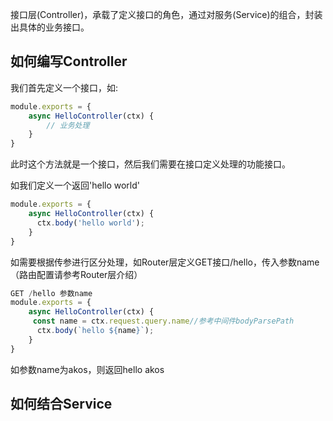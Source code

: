 接口层(Controller)，承载了定义接口的角色，通过对服务(Service)的组合，封装出具体的业务接口。
## 如何编写Controller
我们首先定义一个接口，如:

```js
module.exports = {
    async HelloController(ctx) {
        // 业务处理
    }
}
```
此时这个方法就是一个接口，然后我们需要在接口定义处理的功能接口。

如我们定义一个返回'hello world'
```js
module.exports = {
    async HelloController(ctx) {
      ctx.body('hello world');
    }
}
```
如需要根据传参进行区分处理，如Router层定义GET接口/hello，传入参数name（路由配置请参考Router层介绍）

```js
GET /hello 参数name
module.exports = {
    async HelloController(ctx) {
     const name = ctx.request.query.name//参考中间件bodyParsePath
      ctx.body(`hello ${name}`);
    }
}
```

如参数name为akos，则返回hello akos

## 如何结合Service


